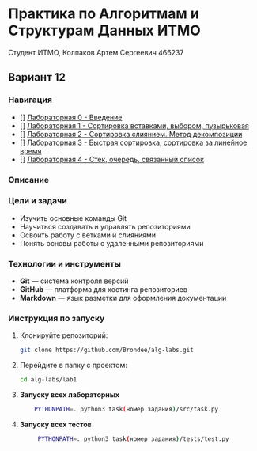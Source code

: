 # Практика по Алгоритмам и Cтруктурам Данных ИТМО

Студент ИТМО, Колпаков Артем Сергеевич 466237

## Вариант 12

### Навигация

- [] [Лабораторная 0 - Введение ](lab0)
- [] [Лабораторная 1 - Сортировка вставками, выбором, пузырьковая ](lab1)
- [] [Лабораторная 2 - Сортировка слиянием. Метод декомпозиции ](lab2)
- [] [Лабораторная 3 - Быстрая сортировка, сортировка за линейное время ](lab3)
- [] [Лабораторная 4 - Стек, очередь, связанный список ](lab4)

### Описание

### Цели и задачи

- Изучить основные команды Git
- Научиться создавать и управлять репозиториями
- Освоить работу с ветками и слияниями
- Понять основы работы с удаленными репозиториями

### Технологии и инструменты

- **Git** — система контроля версий
- **GitHub** — платформа для хостинга репозиториев
- **Markdown** — язык разметки для оформления документации

### Инструкция по запуску

1. Клонируйте репозиторий:
   ```bash
   git clone https://github.com/Brondee/alg-labs.git
   ```
2. Перейдите в папку с проектом:
   ```bash
   cd alg-labs/lab1
   ```
3. **Запуску всех лабораторных**

   ```bash
       PYTHONPATH=. python3 task(номер задания)/src/task.py

   ```

4. **Запуску всех тестов**

   ```bash
        PYTHONPATH=. python3 task(номер задания)/tests/test.py

   ```
